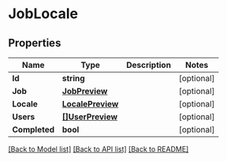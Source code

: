 # JobLocale

## Properties

Name | Type | Description | Notes
------------ | ------------- | ------------- | -------------
**Id** | **string** |  | [optional] 
**Job** | [**JobPreview**](job_preview.md) |  | [optional] 
**Locale** | [**LocalePreview**](locale_preview.md) |  | [optional] 
**Users** | [**[]UserPreview**](user_preview.md) |  | [optional] 
**Completed** | **bool** |  | [optional] 

[[Back to Model list]](../README.md#documentation-for-models) [[Back to API list]](../README.md#documentation-for-api-endpoints) [[Back to README]](../README.md)


